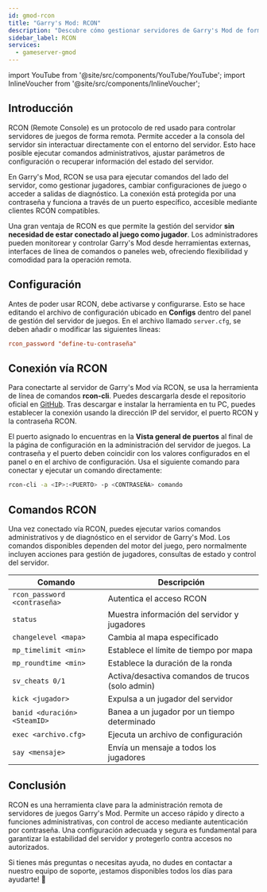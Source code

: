 ```yaml
---
id: gmod-rcon
title: "Garry's Mod: RCON"
description: "Descubre cómo gestionar servidores de Garry's Mod de forma remota, segura y eficiente sin tener que entrar al juego → Aprende más ahora"
sidebar_label: RCON
services:
  - gameserver-gmod
---
```


import YouTube from '@site/src/components/YouTube/YouTube';
import InlineVoucher from '@site/src/components/InlineVoucher';

## Introducción

RCON (Remote Console) es un protocolo de red usado para controlar servidores de juegos de forma remota. Permite acceder a la consola del servidor sin interactuar directamente con el entorno del servidor. Esto hace posible ejecutar comandos administrativos, ajustar parámetros de configuración o recuperar información del estado del servidor.

En Garry's Mod, RCON se usa para ejecutar comandos del lado del servidor, como gestionar jugadores, cambiar configuraciones de juego o acceder a salidas de diagnóstico. La conexión está protegida por una contraseña y funciona a través de un puerto específico, accesible mediante clientes RCON compatibles.

Una gran ventaja de RCON es que permite la gestión del servidor **sin necesidad de estar conectado al juego como jugador**. Los administradores pueden monitorear y controlar Garry's Mod desde herramientas externas, interfaces de línea de comandos o paneles web, ofreciendo flexibilidad y comodidad para la operación remota.

<InlineVoucher />

## Configuración

Antes de poder usar RCON, debe activarse y configurarse. Esto se hace editando el archivo de configuración ubicado en **Configs** dentro del panel de gestión del servidor de juegos. En el archivo llamado `server.cfg`, se deben añadir o modificar las siguientes líneas:

```cfg
rcon_password "define-tu-contraseña"
```


## Conexión vía RCON

Para conectarte al servidor de Garry's Mod vía RCON, se usa la herramienta de línea de comandos **rcon-cli**. Puedes descargarla desde el repositorio oficial en [GitHub](https://github.com/gorcon/rcon-cli). Tras descargar e instalar la herramienta en tu PC, puedes establecer la conexión usando la dirección IP del servidor, el puerto RCON y la contraseña RCON.

El puerto asignado lo encuentras en la **Vista general de puertos** al final de la página de configuración en la administración del servidor de juegos. La contraseña y el puerto deben coincidir con los valores configurados en el panel o en el archivo de configuración. Usa el siguiente comando para conectar y ejecutar un comando directamente:

```bash
rcon-cli -a <IP>:<PUERTO> -p <CONTRASEÑA> comando
```


## Comandos RCON

Una vez conectado vía RCON, puedes ejecutar varios comandos administrativos y de diagnóstico en el servidor de Garry's Mod. Los comandos disponibles dependen del motor del juego, pero normalmente incluyen acciones para gestión de jugadores, consultas de estado y control del servidor.

| Comando                      | Descripción                                  |
| ---------------------------- | -------------------------------------------- |
| `rcon_password <contraseña>` | Autentica el acceso RCON                      |
| `status`                     | Muestra información del servidor y jugadores |
| `changelevel <mapa>`         | Cambia al mapa especificado                   |
| `mp_timelimit <min>`         | Establece el límite de tiempo por mapa        |
| `mp_roundtime <min>`         | Establece la duración de la ronda             |
| `sv_cheats 0/1`              | Activa/desactiva comandos de trucos (solo admin) |
| `kick <jugador>`             | Expulsa a un jugador del servidor              |
| `banid <duración> <SteamID>` | Banea a un jugador por un tiempo determinado   |
| `exec <archivo.cfg>`         | Ejecuta un archivo de configuración            |
| `say <mensaje>`              | Envía un mensaje a todos los jugadores         |


## Conclusión

RCON es una herramienta clave para la administración remota de servidores de juegos Garry's Mod. Permite un acceso rápido y directo a funciones administrativas, con control de acceso mediante autenticación por contraseña. Una configuración adecuada y segura es fundamental para garantizar la estabilidad del servidor y protegerlo contra accesos no autorizados.

Si tienes más preguntas o necesitas ayuda, no dudes en contactar a nuestro equipo de soporte, ¡estamos disponibles todos los días para ayudarte! 🙂

<InlineVoucher />